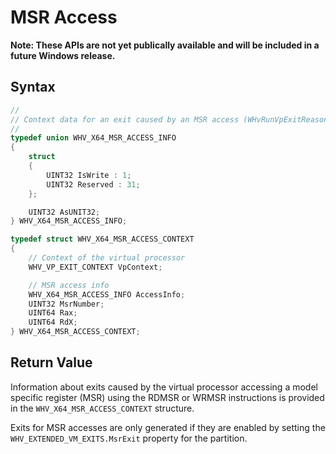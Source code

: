 # MSR Access
**Note: These APIs are not yet publically available and will be included in a future Windows release.**

## Syntax
```C
//
// Context data for an exit caused by an MSR access (WHvRunVpExitReasonX64MSRAccess)
//
typedef union WHV_X64_MSR_ACCESS_INFO
{
    struct
    {
        UINT32 IsWrite : 1;
        UINT32 Reserved : 31;
    };

    UINT32 AsUNIT32;
} WHV_X64_MSR_ACCESS_INFO;

typedef struct WHV_X64_MSR_ACCESS_CONTEXT
{
    // Context of the virtual processor
    WHV_VP_EXIT_CONTEXT VpContext;

    // MSR access info
    WHV_X64_MSR_ACCESS_INFO AccessInfo;
    UINT32 MsrNumber;
    UINT64 Rax;
    UINT64 RdX;
} WHV_X64_MSR_ACCESS_CONTEXT;
```

## Return Value

Information about exits caused by the virtual processor accessing a model specific register (MSR) using the RDMSR or WRMSR instructions is provided in the `WHV_X64_MSR_ACCESS_CONTEXT` structure. 

Exits for MSR accesses are only generated if they are enabled by setting the `WHV_EXTENDED_VM_EXITS.MsrExit` property for the partition. 